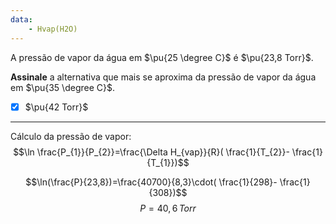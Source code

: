 ```yaml
---
data:
    - Hvap(H2O)
---
```



A pressão de vapor da água em $\pu{25 \degree C}$ é $\pu{23,8 Torr}$.

**Assinale** a alternativa que mais se aproxima da pressão de vapor da água em $\pu{35 \degree C}$.

- [x] $\pu{42 Torr}$

---

Cálculo da pressão de vapor:
$$\ln \frac{P_{1}}{P_{2}}=\frac{\Delta H_{vap}}{R}( \frac{1}{T_{2}}- \frac{1}{T_{1}})$$

$$\ln(\frac{P}{23,8})=\frac{40700}{8,3}\cdot( \frac{1}{298}- \frac{1}{308})$$
$$P=40,6\,Torr$$
